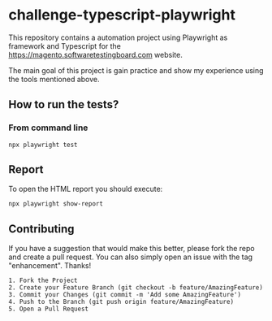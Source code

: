 # challenge-typescript-playwright

This repository contains a automation project using Playwright as framework and Typescript for the https://magento.softwaretestingboard.com website.

The main goal of this project is gain practice and show my experience using the tools mentioned above.

## How to run the tests?
### From command line
````shell
npx playwright test
````

## Report
To open the HTML report you should execute:
````shell
npx playwright show-report
````

## Contributing
If you have a suggestion that would make this better, please fork the repo and create a pull request. You can also simply open an issue with the tag "enhancement". Thanks!
````text
1. Fork the Project
2. Create your Feature Branch (git checkout -b feature/AmazingFeature)
3. Commit your Changes (git commit -m 'Add some AmazingFeature')
4. Push to the Branch (git push origin feature/AmazingFeature)
5. Open a Pull Request